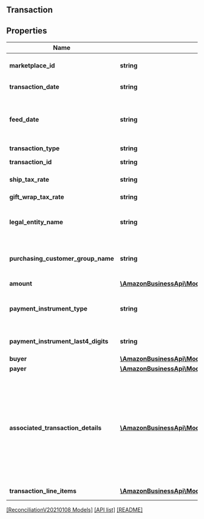 ## Transaction

## Properties

Name | Type | Description | Notes
------------ | ------------- | ------------- | -------------
**marketplace_id** | **string** | The identifier of the marketplace where the item was bought. | [optional]
**transaction_date** | **string** | The date when the transaction occurred. | [optional]
**feed_date** | **string** | The date after which you can successfully query the transaction with the getTransactions operation. | [optional]
**transaction_type** | **string** | The type of transaction. | [optional]
**transaction_id** | **string** | The identifier for this transaction. | [optional]
**ship_tax_rate** | **string** | The shipping tax rate for a transaction. | [optional]
**gift_wrap_tax_rate** | **string** | The gift wrap tax rate for a transaction. | [optional]
**legal_entity_name** | **string** | The name of the Business Legal Entity on behalf of which the order was placed. | [optional]
**purchasing_customer_group_name** | **string** | The name of the department under the Legal Entity on behalf of which the order was placed | [optional]
**amount** | [**\AmazonBusinessApi\Model\ReconciliationV20210108\Money**](Money.md) |  | [optional]
**payment_instrument_type** | **string** | The type of payment instrument, such as a credit card, pay by invoice, a bank account, a reward account, etc. | [optional]
**payment_instrument_last4_digits** | **string** | The last 4 digits of the payment instrument number. | [optional]
**buyer** | [**\AmazonBusinessApi\Model\ReconciliationV20210108\Customer**](Customer.md) |  | [optional]
**payer** | [**\AmazonBusinessApi\Model\ReconciliationV20210108\Customer**](Customer.md) |  | [optional]
**associated_transaction_details** | [**\AmazonBusinessApi\Model\ReconciliationV20210108\AssociatedTransactionDetail[]**](AssociatedTransactionDetail.md) | A list of transaction details that are associated with this transaction. For example, if a payment is made with three different transactions (each using a different payment instrument), this list will contain associatedTransactionId values for the two other transactions associated with this transaction. | [optional]
**transaction_line_items** | [**\AmazonBusinessApi\Model\ReconciliationV20210108\TransactionLineItem[]**](TransactionLineItem.md) | A list of transaction line items. | [optional]

[[ReconciliationV20210108 Models]](../) [[API list]](../../Api) [[README]](../../../README.md)
